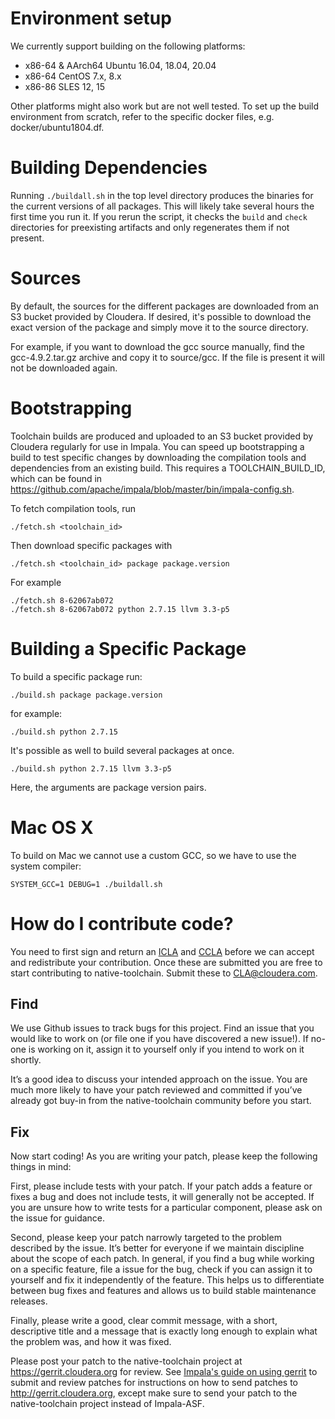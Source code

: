 # Environment setup

We currently support building on the following platforms:

* x86-64 & AArch64 Ubuntu 16.04, 18.04, 20.04
* x86-64 CentOS 7.x, 8.x
* x86-86 SLES 12, 15

Other platforms might also work but are not well tested. To set up the
build environment from scratch, refer to the specific docker files, e.g.
docker/ubuntu1804.df.

# Building Dependencies

Running `./buildall.sh` in the top level directory produces the binaries for
the current versions of all packages. This will likely take several hours the
first time you run it. If you rerun the script, it checks the `build` and
`check` directories for preexisting artifacts and only regenerates them
if not present.

# Sources
By default, the sources for the different packages are downloaded from an S3
bucket provided by Cloudera. If desired, it's possible to download the exact
version of the package and simply move it to the source directory.

For example, if you want to download the gcc source manually, find the
gcc-4.9.2.tar.gz archive and copy it to source/gcc. If the file is present it
will not be downloaded again.

# Bootstrapping

Toolchain builds are produced and uploaded to an S3 bucket provided by Cloudera
regularly for use in Impala. You can speed up bootstrapping a build to test
specific changes by downloading the compilation tools and dependencies from
an existing build. This requires a TOOLCHAIN_BUILD_ID, which can be found in
https://github.com/apache/impala/blob/master/bin/impala-config.sh.

To fetch compilation tools, run

    ./fetch.sh <toolchain_id>

Then download specific packages with

    ./fetch.sh <toolchain_id> package package.version

For example

    ./fetch.sh 8-62067ab072
    ./fetch.sh 8-62067ab072 python 2.7.15 llvm 3.3-p5

# Building a Specific Package

To build a specific package run:

    ./build.sh package package.version

for example:

    ./build.sh python 2.7.15

It's possible as well to build several packages at once.

    ./build.sh python 2.7.15 llvm 3.3-p5

Here, the arguments are package version pairs.

# Mac OS X

To build on Mac we cannot use a custom GCC, so we have to use
the system compiler:

    SYSTEM_GCC=1 DEBUG=1 ./buildall.sh


# How do I contribute code?
You need to first sign and return an
[ICLA](https://github.com/cloudera/native-toolchain/blob/icla/Cloudera%20ICLA_25APR2018.pdf)
and
[CCLA](https://github.com/cloudera/native-toolchain/blob/icla/Cloudera%20CCLA_25APR2018.pdf)
before we can accept and redistribute your contribution. Once these are submitted you are
free to start contributing to native-toolchain. Submit these to CLA@cloudera.com.

## Find
We use Github issues to track bugs for this project. Find an issue that you would like to
work on (or file one if you have discovered a new issue!). If no-one is working on it,
assign it to yourself only if you intend to work on it shortly.

It’s a good idea to discuss your intended approach on the issue. You are much more
likely to have your patch reviewed and committed if you’ve already got buy-in from the
native-toolchain community before you start.

## Fix
Now start coding! As you are writing your patch, please keep the following things in mind:

First, please include tests with your patch. If your patch adds a feature or fixes a bug
and does not include tests, it will generally not be accepted. If you are unsure how to
write tests for a particular component, please ask on the issue for guidance.

Second, please keep your patch narrowly targeted to the problem described by the issue.
It’s better for everyone if we maintain discipline about the scope of each patch. In
general, if you find a bug while working on a specific feature, file a issue for the bug,
check if you can assign it to yourself and fix it independently of the feature. This helps
us to differentiate between bug fixes and features and allows us to build stable
maintenance releases.

Finally, please write a good, clear commit message, with a short, descriptive title and
a message that is exactly long enough to explain what the problem was, and how it was
fixed.

Please post your patch to the native-toolchain project at https://gerrit.cloudera.org
for review. See
[Impala's guide on using gerrit](https://cwiki.apache.org/confluence/display/IMPALA/Using+Gerrit+to+submit+and+review+patches)
to submit and review patches for instructions on how to send patches to
http://gerrit.cloudera.org, except make sure to send your patch to the native-toolchain
project instead of Impala-ASF.
